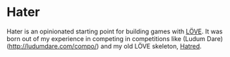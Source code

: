 # Hater

Hater is an opinionated starting point for building games with
[LÖVE](https://love2d.org). It was born out of my experience in competing in
competitions like (Ludum Dare)(http://ludumdare.com/compo/) and my old LÖVE
skeleton, [Hatred](https://github.com/jarednorman/hatred).
